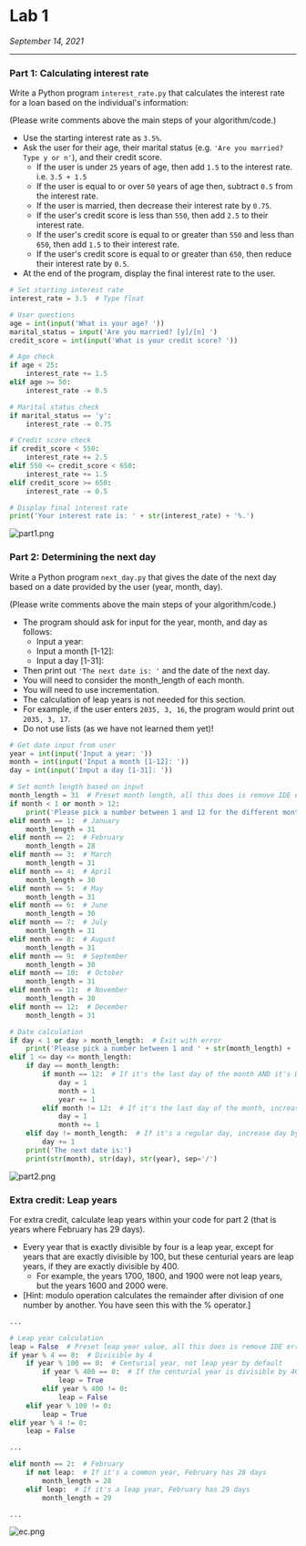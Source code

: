 # Lab 1

*September 14, 2021*

---

### Part 1: Calculating interest rate

Write a Python program `interest_rate.py` that calculates the interest rate for a loan based on the individual's information:

(Please write comments above the main steps of your algorithm/code.)

- Use the starting interest rate as `3.5%`.
- Ask the user for their age, their marital status (e.g. `'Are you married? Type y or n'`), and their credit score.
    - If the user is under `25` years of age, then add `1.5` to the interest rate. i.e. `3.5 + 1.5`
    - If the user is equal to or over `50` years of age then, subtract `0.5` from the interest rate.
    - If the user is married, then decrease their interest rate by `0.75`.
    - If the user's credit score is less than `550`, then add `2.5` to their interest rate.
    - If the user's credit score is equal to or greater than `550` and less than `650`, then add `1.5` to their interest rate.
    - If the user's credit score is equal to or greater than `650`, then reduce their interest rate by `0.5`.
- At the end of the program, display the final interest rate to the user.

```python
# Set starting interest rate
interest_rate = 3.5  # Type float

# User questions
age = int(input('What is your age? '))
marital_status = input('Are you married? [y]/[n] ')
credit_score = int(input('What is your credit score? '))

# Age check
if age < 25:
    interest_rate += 1.5
elif age >= 50:
    interest_rate -= 0.5

# Marital status check
if marital_status == 'y':
    interest_rate -= 0.75

# Credit score check
if credit_score < 550:
    interest_rate += 2.5
elif 550 <= credit_score < 650:
    interest_rate += 1.5
elif credit_score >= 650:
    interest_rate -= 0.5

# Display final interest rate
print('Your interest rate is: ' + str(interest_rate) + '%.')
```

![part1.png](assets/part1.png)

### Part 2: Determining the next day

Write a Python program `next_day.py` that gives the date of the next day based on a date provided by the user (year, month, day).

(Please write comments above the main steps of your algorithm/code.)

- The program should ask for input for the year, month, and day as follows:
    - Input a year:
    - Input a month [1-12]:
    - Input a day [1-31]:
- Then print out `'The next date is: '` and the date of the next day.
- You will need to consider the month_length of each month.
- You will need to use incrementation.
- The calculation of leap years is not needed for this section.
- For example, if the user enters `2035, 3, 16`, the program would print out `2035, 3, 17`.
- Do not use lists (as we have not learned them yet)!

```python
# Get date input from user
year = int(input('Input a year: '))
month = int(input('Input a month [1-12]: '))
day = int(input('Input a day [1-31]: '))

# Set month length based on input
month_length = 31  # Preset month length, all this does is remove IDE errors that say 'month_length is not defined'
if month < 1 or month > 12:
    print('Please pick a number between 1 and 12 for the different months!')  # Exit with error
elif month == 1:  # January
    month_length = 31
elif month == 2:  # February
    month_length = 28
elif month == 3:  # March
    month_length = 31
elif month == 4:  # April
    month_length = 30
elif month == 5:  # May
    month_length = 31
elif month == 6:  # June
    month_length = 30
elif month == 7:  # July
    month_length = 31
elif month == 8:  # August
    month_length = 31
elif month == 9:  # September
    month_length = 30
elif month == 10:  # October
    month_length = 31
elif month == 11:  # November
    month_length = 30
elif month == 12:  # December
    month_length = 31

# Date calculation
if day < 1 or day > month_length:  # Exit with error
    print('Please pick a number between 1 and ' + str(month_length) + '!')
elif 1 <= day <= month_length:
    if day == month_length:
        if month == 12:  # If it's the last day of the month AND it's December, increase year by 1
            day = 1
            month = 1
            year += 1
        elif month != 12:  # If it's the last day of the month, increase month by 1
            day = 1
            month += 1
    elif day != month_length:  # If it's a regular day, increase day by 1
        day += 1
    print('The next date is:')
    print(str(month), str(day), str(year), sep='/')
```

![part2.png](assets/part2.png)

### Extra credit: Leap years

For extra credit, calculate leap years within your code for part 2 (that is years where February has 29 days).

- Every year that is exactly divisible by four is a leap year, except for years that are exactly divisible by 100, but these centurial years are leap years, if they are exactly divisible by 400.
    - For example, the years 1700, 1800, and 1900 were not leap years, but the years 1600 and 2000 were.
- [Hint: modulo operation calculates the remainder after division of one number by another. You have seen this with the % operator.]

```python
...

# Leap year calculation
leap = False  # Preset leap year value, all this does is remove IDE errors that say 'leap is not defined'
if year % 4 == 0:  # Divisible by 4
    if year % 100 == 0:  # Centurial year, not leap year by default
        if year % 400 == 0:  # If the centurial year is divisible by 400, it's a leap year
            leap = True
        elif year % 400 != 0:
            leap = False
    elif year % 100 != 0:
        leap = True
elif year % 4 != 0:
    leap = False

...

elif month == 2:  # February
    if not leap:  # If it's a common year, February has 28 days
        month_length = 28
    elif leap:  # If it's a leap year, February has 29 days
        month_length = 29

...
```

![ec.png](assets/ec.png)
